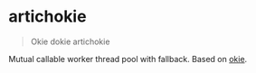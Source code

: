 # artichokie

> Okie dokie artichokie

Mutual callable worker thread pool with fallback. Based on [okie](https://github.com/yyx990803/okie).
